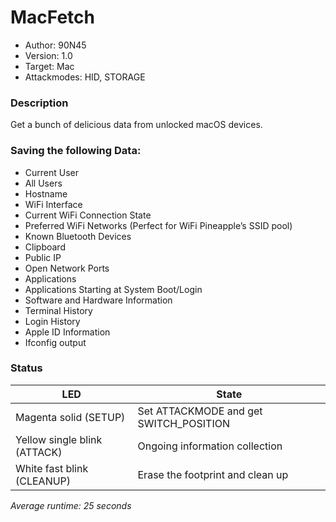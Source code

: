 # MacFetch
* Author: 90N45
* Version: 1.0
* Target: Mac
* Attackmodes: HID, STORAGE

### Description
Get a bunch of delicious data from unlocked macOS devices.

### Saving the following Data:
- Current User
- All Users
- Hostname
- WiFi Interface
- Current WiFi Connection State
- Preferred WiFi Networks (Perfect for WiFi Pineapple’s SSID pool)
- Known Bluetooth Devices
- Clipboard
- Public IP
- Open Network Ports
- Applications
- Applications Starting at System Boot/Login
- Software and Hardware Information
- Terminal History
- Login History
- Apple ID Information
- Ifconfig output

### Status
| LED | State |
| --- | --- |
| Magenta solid (SETUP) | Set ATTACKMODE and get SWITCH_POSITION |
| Yellow single blink (ATTACK) | Ongoing information collection |
| White fast blink (CLEANUP) | Erase the footprint and clean up |

*Average runtime: 25 seconds*
